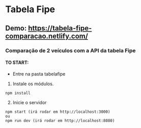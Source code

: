 # Tabela Fipe
## Demo: https://tabela-fipe-comparacao.netlify.com/


### Comparação de 2 veículos com a API da tabela Fipe


#### TO START:
- Entre na pasta tabelafipe
1) Instale os módulos.
```
npm install
```
2) Inicie o servidor
```
npm start (irá rodar em http://localhost:3000)
ou
npm run dev (irá rodar em http://localhost:8080)
```
